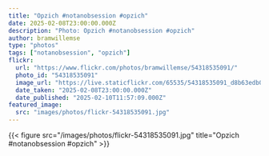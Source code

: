 ```yaml
---
title: "Opzich #notanobsession #opzich"
date: 2025-02-08T23:00:00.000Z
description: "Photo: Opzich #notanobsession #opzich"
author: bramwillemse
type: "photos"
tags: ["notanobsession", "opzich"]
flickr:
  url: "https://www.flickr.com/photos/bramwillemse/54318535091/"
  photo_id: "54318535091"
  image_url: "https://live.staticflickr.com/65535/54318535091_d8b63edb08_b.jpg"
  date_taken: "2025-02-08T23:00:00.000Z"
  date_published: "2025-02-10T11:57:09.000Z"
featured_image:
  src: "images/photos/flickr-54318535091.jpg"
---
```


{{< figure src="/images/photos/flickr-54318535091.jpg" title="Opzich #notanobsession #opzich" >}}